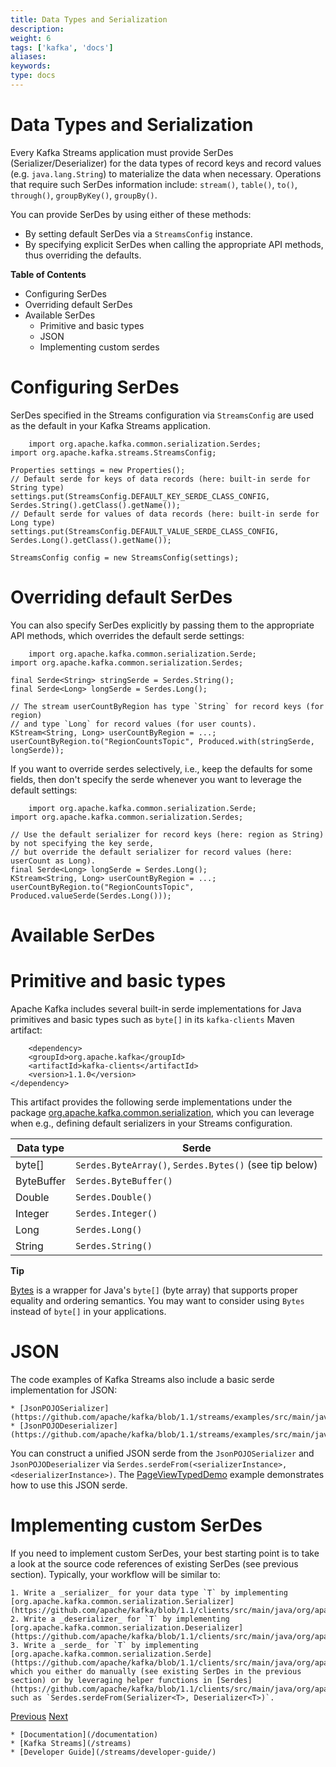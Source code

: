 ```yaml
---
title: Data Types and Serialization
description: 
weight: 6
tags: ['kafka', 'docs']
aliases: 
keywords: 
type: docs
---
```


# Data Types and Serialization

Every Kafka Streams application must provide SerDes (Serializer/Deserializer) for the data types of record keys and record values (e.g. `java.lang.String`) to materialize the data when necessary. Operations that require such SerDes information include: `stream()`, `table()`, `to()`, `through()`, `groupByKey()`, `groupBy()`.

You can provide SerDes by using either of these methods:

  * By setting default SerDes via a `StreamsConfig` instance.
  * By specifying explicit SerDes when calling the appropriate API methods, thus overriding the defaults.



**Table of Contents**

  * Configuring SerDes
  * Overriding default SerDes
  * Available SerDes
    * Primitive and basic types
    * JSON
    * Implementing custom serdes

# Configuring SerDes

SerDes specified in the Streams configuration via `StreamsConfig` are used as the default in your Kafka Streams application.
    
        import org.apache.kafka.common.serialization.Serdes;
    import org.apache.kafka.streams.StreamsConfig;
    
    Properties settings = new Properties();
    // Default serde for keys of data records (here: built-in serde for String type)
    settings.put(StreamsConfig.DEFAULT_KEY_SERDE_CLASS_CONFIG, Serdes.String().getClass().getName());
    // Default serde for values of data records (here: built-in serde for Long type)
    settings.put(StreamsConfig.DEFAULT_VALUE_SERDE_CLASS_CONFIG, Serdes.Long().getClass().getName());
    
    StreamsConfig config = new StreamsConfig(settings);
    

# Overriding default SerDes

You can also specify SerDes explicitly by passing them to the appropriate API methods, which overrides the default serde settings:
    
        import org.apache.kafka.common.serialization.Serde;
    import org.apache.kafka.common.serialization.Serdes;
    
    final Serde<String> stringSerde = Serdes.String();
    final Serde<Long> longSerde = Serdes.Long();
    
    // The stream userCountByRegion has type `String` for record keys (for region)
    // and type `Long` for record values (for user counts).
    KStream<String, Long> userCountByRegion = ...;
    userCountByRegion.to("RegionCountsTopic", Produced.with(stringSerde, longSerde));
    

If you want to override serdes selectively, i.e., keep the defaults for some fields, then don't specify the serde whenever you want to leverage the default settings:
    
        import org.apache.kafka.common.serialization.Serde;
    import org.apache.kafka.common.serialization.Serdes;
    
    // Use the default serializer for record keys (here: region as String) by not specifying the key serde,
    // but override the default serializer for record values (here: userCount as Long).
    final Serde<Long> longSerde = Serdes.Long();
    KStream<String, Long> userCountByRegion = ...;
    userCountByRegion.to("RegionCountsTopic", Produced.valueSerde(Serdes.Long()));
    

# Available SerDes

# Primitive and basic types

Apache Kafka includes several built-in serde implementations for Java primitives and basic types such as `byte[]` in its `kafka-clients` Maven artifact:
    
        <dependency>
        <groupId>org.apache.kafka</groupId>
        <artifactId>kafka-clients</artifactId>
        <version>1.1.0</version>
    </dependency>
    

This artifact provides the following serde implementations under the package [org.apache.kafka.common.serialization](https://github.com/apache/kafka/blob/1.1/clients/src/main/java/org/apache/kafka/common/serialization), which you can leverage when e.g., defining default serializers in your Streams configuration.

Data type | Serde  
---|---  
byte[] | `Serdes.ByteArray()`, `Serdes.Bytes()` (see tip below)  
ByteBuffer | `Serdes.ByteBuffer()`  
Double | `Serdes.Double()`  
Integer | `Serdes.Integer()`  
Long | `Serdes.Long()`  
String | `Serdes.String()`  
  
**Tip**

[Bytes](https://github.com/apache/kafka/blob/1.1/clients/src/main/java/org/apache/kafka/common/utils/Bytes.java) is a wrapper for Java's `byte[]` (byte array) that supports proper equality and ordering semantics. You may want to consider using `Bytes` instead of `byte[]` in your applications.

# JSON

The code examples of Kafka Streams also include a basic serde implementation for JSON:

    * [JsonPOJOSerializer](https://github.com/apache/kafka/blob/1.1/streams/examples/src/main/java/org/apache/kafka/streams/examples/pageview/JsonPOJOSerializer.java)
    * [JsonPOJODeserializer](https://github.com/apache/kafka/blob/1.1/streams/examples/src/main/java/org/apache/kafka/streams/examples/pageview/JsonPOJODeserializer.java)

You can construct a unified JSON serde from the `JsonPOJOSerializer` and `JsonPOJODeserializer` via `Serdes.serdeFrom(<serializerInstance>, <deserializerInstance>)`. The [PageViewTypedDemo](https://github.com/apache/kafka/blob/1.1/streams/examples/src/main/java/org/apache/kafka/streams/examples/pageview/PageViewTypedDemo.java) example demonstrates how to use this JSON serde.

# Implementing custom SerDes

If you need to implement custom SerDes, your best starting point is to take a look at the source code references of existing SerDes (see previous section). Typically, your workflow will be similar to:

    1. Write a _serializer_ for your data type `T` by implementing [org.apache.kafka.common.serialization.Serializer](https://github.com/apache/kafka/blob/1.1/clients/src/main/java/org/apache/kafka/common/serialization/Serializer.java).
    2. Write a _deserializer_ for `T` by implementing [org.apache.kafka.common.serialization.Deserializer](https://github.com/apache/kafka/blob/1.1/clients/src/main/java/org/apache/kafka/common/serialization/Deserializer.java).
    3. Write a _serde_ for `T` by implementing [org.apache.kafka.common.serialization.Serde](https://github.com/apache/kafka/blob/1.1/clients/src/main/java/org/apache/kafka/common/serialization/Serde.java), which you either do manually (see existing SerDes in the previous section) or by leveraging helper functions in [Serdes](https://github.com/apache/kafka/blob/1.1/clients/src/main/java/org/apache/kafka/common/serialization/Serdes.java) such as `Serdes.serdeFrom(Serializer<T>, Deserializer<T>)`.

[Previous](/11/streams/developer-guide/processor-api) [Next](/11/streams/developer-guide/testing)

    * [Documentation](/documentation)
    * [Kafka Streams](/streams)
    * [Developer Guide](/streams/developer-guide/)
